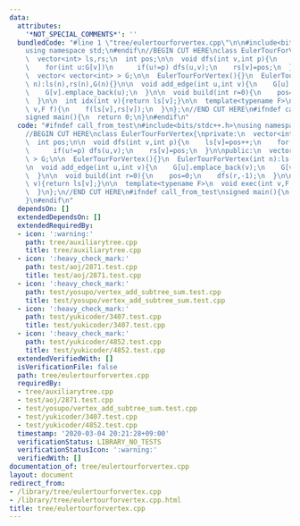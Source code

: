 ```yaml
---
data:
  attributes:
    '*NOT_SPECIAL_COMMENTS*': ''
  bundledCode: "#line 1 \"tree/eulertourforvertex.cpp\"\n\n#include<bits/stdc++.h>\n\
    using namespace std;\n#endif\n//BEGIN CUT HERE\nclass EulerTourForVertex{\nprivate:\n\
    \  vector<int> ls,rs;\n  int pos;\n\n  void dfs(int v,int p){\n    ls[v]=pos++;\n\
    \    for(int u:G[v])\n      if(u!=p) dfs(u,v);\n    rs[v]=pos;\n  }\n\npublic:\n\
    \  vector< vector<int> > G;\n\n  EulerTourForVertex(){}\n  EulerTourForVertex(int\
    \ n):ls(n),rs(n),G(n){}\n\n  void add_edge(int u,int v){\n    G[u].emplace_back(v);\n\
    \    G[v].emplace_back(u);\n  }\n\n  void build(int r=0){\n    pos=0;\n    dfs(r,-1);\n\
    \  }\n\n  int idx(int v){return ls[v];}\n\n  template<typename F>\n  void exec(int\
    \ v,F f){\n    f(ls[v],rs[v]);\n  }\n};\n//END CUT HERE\n#ifndef call_from_test\n\
    signed main(){\n  return 0;\n}\n#endif\n"
  code: "#ifndef call_from_test\n#include<bits/stdc++.h>\nusing namespace std;\n#endif\n\
    //BEGIN CUT HERE\nclass EulerTourForVertex{\nprivate:\n  vector<int> ls,rs;\n\
    \  int pos;\n\n  void dfs(int v,int p){\n    ls[v]=pos++;\n    for(int u:G[v])\n\
    \      if(u!=p) dfs(u,v);\n    rs[v]=pos;\n  }\n\npublic:\n  vector< vector<int>\
    \ > G;\n\n  EulerTourForVertex(){}\n  EulerTourForVertex(int n):ls(n),rs(n),G(n){}\n\
    \n  void add_edge(int u,int v){\n    G[u].emplace_back(v);\n    G[v].emplace_back(u);\n\
    \  }\n\n  void build(int r=0){\n    pos=0;\n    dfs(r,-1);\n  }\n\n  int idx(int\
    \ v){return ls[v];}\n\n  template<typename F>\n  void exec(int v,F f){\n    f(ls[v],rs[v]);\n\
    \  }\n};\n//END CUT HERE\n#ifndef call_from_test\nsigned main(){\n  return 0;\n\
    }\n#endif\n"
  dependsOn: []
  extendedDependsOn: []
  extendedRequiredBy:
  - icon: ':warning:'
    path: tree/auxiliarytree.cpp
    title: tree/auxiliarytree.cpp
  - icon: ':heavy_check_mark:'
    path: test/aoj/2871.test.cpp
    title: test/aoj/2871.test.cpp
  - icon: ':heavy_check_mark:'
    path: test/yosupo/vertex_add_subtree_sum.test.cpp
    title: test/yosupo/vertex_add_subtree_sum.test.cpp
  - icon: ':heavy_check_mark:'
    path: test/yukicoder/3407.test.cpp
    title: test/yukicoder/3407.test.cpp
  - icon: ':heavy_check_mark:'
    path: test/yukicoder/4852.test.cpp
    title: test/yukicoder/4852.test.cpp
  extendedVerifiedWith: []
  isVerificationFile: false
  path: tree/eulertourforvertex.cpp
  requiredBy:
  - tree/auxiliarytree.cpp
  - test/aoj/2871.test.cpp
  - test/yosupo/vertex_add_subtree_sum.test.cpp
  - test/yukicoder/3407.test.cpp
  - test/yukicoder/4852.test.cpp
  timestamp: '2020-03-04 20:21:28+09:00'
  verificationStatus: LIBRARY_NO_TESTS
  verificationStatusIcon: ':warning:'
  verifiedWith: []
documentation_of: tree/eulertourforvertex.cpp
layout: document
redirect_from:
- /library/tree/eulertourforvertex.cpp
- /library/tree/eulertourforvertex.cpp.html
title: tree/eulertourforvertex.cpp
---
```

